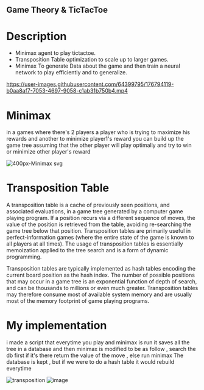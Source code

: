 ## Game Theory & TicTacToe

# Description
- Minimax agent to play tictactoe.
- Transposition Table optimization to scale up to larger games.
- Minimax To generate Data about the game and then train a neural network to play efficiently and to generalize.

https://user-images.githubusercontent.com/64399795/176794119-b0aa8af7-7053-4697-9058-c1ab31b750b4.mp4

# Minimax 
in a games where there's 2 players a player who is trying to maximize his rewards and another to minimize player1's reward
you can build up the game tree assuming that the other player will play optimally and try to win or minimize other player's reward

![400px-Minimax svg](https://user-images.githubusercontent.com/64399795/176794989-aec2c947-cc7c-42cc-9073-2b163e491177.png)

# Transposition Table
A transposition table is a cache of previously seen positions, and associated evaluations, in a game tree generated by a computer game playing program. If a position recurs via a different sequence of moves, the value of the position is retrieved from the table, avoiding re-searching the game tree below that position. Transposition tables are primarily useful in perfect-information games (where the entire state of the game is known to all players at all times). The usage of transposition tables is essentially memoization applied to the tree search and is a form of dynamic programming.

Transposition tables are typically implemented as hash tables encoding the current board position as the hash index. The number of possible positions that may occur in a game tree is an exponential function of depth of search, and can be thousands to millions or even much greater. Transposition tables may therefore consume most of available system memory and are usually most of the memory footprint of game playing programs.

# My implementation

i made a script that everytime you play and minimax is run it saves all the tree in a database and then minimax is modified to be as follow , search the db first if it's there return the value of the move , else run minimax
The database is kept , but if we were to do a hash table it would rebuild everytime

![transposition](https://user-images.githubusercontent.com/64399795/176795108-b7af4490-95c9-4a02-8120-ef84c0a185c8.png)
![image](https://user-images.githubusercontent.com/64399795/176797340-5f0da284-f6a8-44c8-9375-7436a592a517.png)

